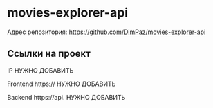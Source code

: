 # movies-explorer-api

Адрес репозитория: https://github.com/DimPaz/movies-explorer-api

## Ссылки на проект

IP НУЖНО ДОБАВИТЬ

Frontend https:// НУЖНО ДОБАВИТЬ

Backend https://api. НУЖНО ДОБАВИТЬ
